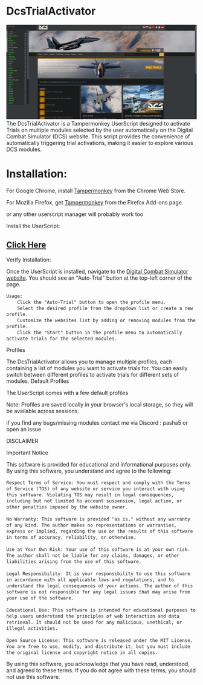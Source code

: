 # DcsTrialActivator
![preview](Thumbnail.png)
The DcsTrialActivator is a Tampermonkey UserScript designed to activate Trials on multiple modules selected by the user automatically on the Digital Combat Simulator (DCS) website. This script provides the convenience of automatically triggering trial activations, making it easier to explore various DCS modules.

# Installation:

 For Google Chrome, install [Tampermonkey](https://chrome.google.com/webstore/detail/tampermonkey/dhdgffkkebhmkfjojejmpbldmpobfkfo) from the Chrome Web Store.

 For Mozilla Firefox, get [Tampermonkey](https://addons.mozilla.org/en-US/firefox/addon/tampermonkey/) from the Firefox Add-ons page.

 or any other userscript manager will probably work too
 
Install the UserScript: 
## [Click Here](https://github.com/ashap5/DcsAuto-Trial/raw/main/Auto-Trial%20Clicker%20with%20Profile%20Selection%20(LocalStorage).user.js)

Verify Installation:

Once the UserScript is installed, navigate to the [Digital Combat Simulator website](https://www.digitalcombatsimulator.com). You should see an "Auto-Trial" button at the top-left corner of the page.

    Usage:
        Click the "Auto-Trial" button to open the profile menu.
        Select the desired profile from the dropdown list or create a new profile.
        Customize the websites list by adding or removing modules from the profile.
        Click the "Start" button in the profile menu to automatically activate Trials for the selected modules.
Profiles

The DcsTrialActivator allows you to manage multiple profiles, each containing a list of modules you want to activate trials for. You can easily switch between different profiles to activate trials for different sets of modules.
Default Profiles

The UserScript comes with a few default profiles

Note: Profiles are saved locally in your browser's local storage, so they will be available across sessions. 

if you find any bugs/missing modules contact me via Discord : pasha5 or open an issue


DISCLAIMER

Important Notice

This software is provided for educational and informational purposes only. By using this software, you understand and agree to the following:

    Respect Terms of Service: You must respect and comply with the Terms of Service (TOS) of any website or service you interact with using this software. Violating TOS may result in legal consequences, including but not limited to account suspension, legal action, or other penalties imposed by the website owner.

    No Warranty: This software is provided "as is," without any warranty of any kind. The author makes no representations or warranties, express or implied, regarding the use or the results of this software in terms of accuracy, reliability, or otherwise.

    Use at Your Own Risk: Your use of this software is at your own risk. The author shall not be liable for any claims, damages, or other liabilities arising from the use of this software.

    Legal Responsibility: It is your responsibility to use this software in accordance with all applicable laws and regulations, and to understand the legal consequences of your actions. The author of this software is not responsible for any legal issues that may arise from your use of the software.

    Educational Use: This software is intended for educational purposes to help users understand the principles of web interaction and data retrieval. It should not be used for any malicious, unethical, or illegal activities.

    Open Source License: This software is released under the MIT License. You are free to use, modify, and distribute it, but you must include the original license and copyright notice in all copies.

By using this software, you acknowledge that you have read, understood, and agreed to these terms. If you do not agree with these terms, you should not use this software.

